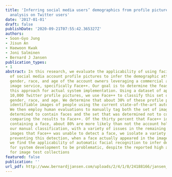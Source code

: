 ```yaml
---
title: 'Inferring social media users’ demographics from profile pictures: A Face++
  analysis on Twitter users'
date: '2017-01-01'
draft: false
publishDate: '2020-09-21T07:55:42.365327Z'
authors:
- Soon-Gyo Jung
- Jisun An
- Haewoon Kwak
- Joni Salminen
- Bernard J Jansen
publication_types:
- 1
abstract: In this research, we evaluate the applicability of using facial recognition
  of social media account profile pictures to infer the demographic attributes of
  gender, race, and age of the account owners leveraging a commercial and well-known
  image service, specifically Face++. Our goal is to determine the feasibility of
  this approach for actual system implementation. Using a dataset of approximately
  10,000 Twitter profile pictures, we use Face++ to classify this set of images for
  gender, race, and age. We determine that about 30% of these profile pictures contain
  identifiable images of people using the current state-of-the-art automated means.
  We then employ human evaluations to manually tag both the set of images that were
  determined to contain faces and the set that was determined not to contain faces,
  comparing the results to Face++. Of the thirty percent that Face++ identified as
  containing a face, about 80% are more likely than not the account holder based on
  our manual classification, with a variety of issues in the remaining 20%. Of the
  images that Face++ was unable to detect a face, we isolate a variety of likely issues
  preventing this detection, when a face actually appeared in the image. Overall,
  we find the applicability of automatic facial recognition to infer demographics
  for system development to be problematic, despite the reported high accuracy achieved
  for image test collections
featured: false
publication: ''
url_pdf: http://www.bernardjjansen.com/uploads/2/4/1/8/24188166/jansen_iceb_2017_pictures.pdf
---
```


